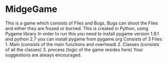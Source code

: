 # MidgeGame
This is a game which consists of Flies and Bugs, Bugs can shoot the Flies and either they are frozed or burned. This is created in Python, using Pygame library In order to run this you need to install pygame version 1.9.1 and python 2.7 you can install pygame from pygame.org Consists of 3 Files: 1. Main (consists of the main functions and overhead) 2. Classes (consists of all the classes) 3. process (logic of the game resides here) Your suggestions are always encouraged.
